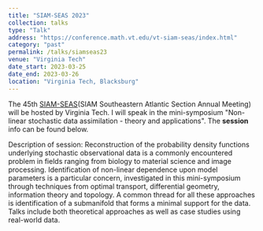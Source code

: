 ```yaml
---
title: "SIAM-SEAS 2023"
collection: talks
type: "Talk"
address: "https://conference.math.vt.edu/vt-siam-seas/index.html"
category: "past"
permalink: /talks/siamseas23
venue: "Virginia Tech"
date_start: 2023-03-25
date_end: 2023-03-26
location: "Virginia Tech, Blacksburg"
---
```


The 45th [SIAM-SEAS](https://conference.math.vt.edu/vt-siam-seas/index.html)(SIAM Southeastern Atlantic Section Annual Meeting) will be hosted by Virginia Tech.
I will speak in the mini-symposium "Non-linear stochastic data assimilation - theory and applications". The  __session__ info can be found below.

Description of session: Reconstruction of the probability density functions 
underlying stochastic observational data is a commonly encountered 
problem in fields ranging from biology to material science and image 
processing. Identification of non-linear dependence upon model 
parameters is a particular concern, investigated in this mini-symposium 
through techniques from optimal transport, differential geometry, 
information theory and topology. A common thread for all these 
approaches is identification of a submanifold that forms a minimal 
support for the data. Talks include both theoretical approaches as well 
as case studies using real-world data.

